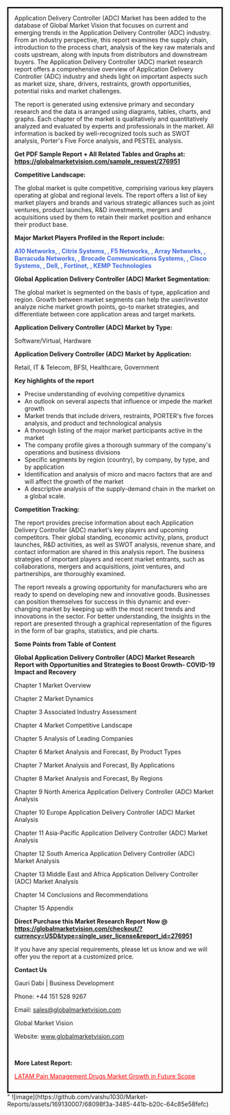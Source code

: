 <div style='border: 3px solid black; padding: 1em;

<strong>Application Delivery Controller (ADC) Report Overview:</strong>

An in-depth analysis of the Global <a style='color: #ff0000;' href='https://globalmarketvision.com/reports/global-application-delivery-controller-adc-market/276951'>Application Delivery Controller (ADC)</a> Market has been added to the database of Global Market Vision that focuses on current and emerging trends in the Application Delivery Controller (ADC) industry. From an industry perspective, this report examines the supply chain, introduction to the process chart, analysis of the key raw materials and costs upstream, along with inputs from distributors and downstream buyers. The Application Delivery Controller (ADC) market research report offers a comprehensive overview of Application Delivery Controller (ADC) industry and sheds light on important aspects such as market size, share, drivers, restraints, growth opportunities, potential risks and market challenges.

The report is generated using extensive primary and secondary research and the data is arranged using diagrams, tables, charts, and graphs. Each chapter of the market is qualitatively and quantitatively analyzed and evaluated by experts and professionals in the market. All information is backed by well-recognized tools such as SWOT analysis, Porter's Five Force analysis, and PESTEL analysis.

<strong>Get PDF Sample Report + All Related Tables and Graphs at</strong><strong>:</strong><strong> <a style='color: #ff0000;' href='https://globalmarketvision.com/sample_request/276951?utm_source=linkedinPulse&utm_medium=SN&utm_campaign=SN'><strong>https://globalmarketvision.com/sample_request/276951</strong></a></strong>

<strong>Competitive Landscape:</strong>

The global market is quite competitive, comprising various key players operating at global and regional levels. The report offers a list of key market players and brands and various strategic alliances such as joint ventures, product launches, R&amp;D investments, mergers and acquisitions used by them to retain their market position and enhance their product base.

<strong>Major Market Players Profiled in the Report include:</strong>

<strong style='color: #4169e1;'>A10 Networks, , Citrix Systems, , F5 Networks, , Array Networks, , Barracuda Networks, , Brocade Communications Systems, , Cisco Systems, , Dell, , Fortinet, , KEMP Technologies</strong>

<strong>Global Application Delivery Controller (ADC) Market Segmentation:</strong>

The global market is segmented on the basis of type, application and region. Growth between market segments can help the user/investor analyze niche market growth points, go-to market strategies, and differentiate between core application areas and target markets.

<strong>Application Delivery Controller (ADC) Market by Type</strong><strong>:</strong>

Software/Virtual, Hardware

<strong>Application Delivery Controller (ADC) Market by</strong><strong> Application:</strong>

Retail, IT & Telecom, BFSI, Healthcare, Government

<strong>Key highlights of the report</strong>
<ul>
  <li>Precise understanding of evolving competitive dynamics</li>
  <li>An outlook on several aspects that influence or impede the market growth</li>
  <li>Market trends that include drivers, restraints, PORTER's five forces analysis, and product and technological analysis</li>
  <li>A thorough listing of the major market participants active in the market</li>
  <li>The company profile gives a thorough summary of the company's operations and business divisions</li>
  <li>Specific segments by region (country), by company, by type, and by application</li>
  <li>Identification and analysis of micro and macro factors that are and will affect the growth of the market</li>
  <li>A descriptive analysis of the supply-demand chain in the market on a global scale.</li>
</ul>
<strong>Competition Tracking:</strong>

The report provides precise information about each Application Delivery Controller (ADC) market's key players and upcoming competitors. Their global standing, economic activity, plans, product launches, R&amp;D activities, as well as SWOT analysis, revenue share, and contact information are shared in this analysis report. The business strategies of important players and recent market entrants, such as collaborations, mergers and acquisitions, joint ventures, and partnerships, are thoroughly examined.

The report reveals a growing opportunity for manufacturers who are ready to spend on developing new and innovative goods. Businesses can position themselves for success in this dynamic and ever-changing market by keeping up with the most recent trends and innovations in the sector. For better understanding, the insights in the report are presented through a graphical representation of the figures in the form of bar graphs, statistics, and pie charts.

<strong>Some Points from Table of Content</strong>

<strong>Global Application Delivery Controller (ADC) Market Research Report with Opportunities and Strategies to Boost Growth- COVID-19 Impact and Recovery</strong>

Chapter 1 Market Overview

Chapter 2 Market Dynamics

Chapter 3 Associated Industry Assessment

Chapter 4 Market Competitive Landscape

Chapter 5 Analysis of Leading Companies

Chapter 6 Market Analysis and Forecast, By Product Types

Chapter 7 Market Analysis and Forecast, By Applications

Chapter 8 Market Analysis and Forecast, By Regions

Chapter 9 North America Application Delivery Controller (ADC) Market Analysis

Chapter 10 Europe Application Delivery Controller (ADC) Market Analysis

Chapter 11 Asia-Pacific Application Delivery Controller (ADC) Market Analysis

Chapter 12 South America Application Delivery Controller (ADC) Market Analysis

Chapter 13 Middle East and Africa Application Delivery Controller (ADC) Market Analysis

Chapter 14 Conclusions and Recommendations

Chapter 15 Appendix

<strong>Direct Purchase this Market Research Report Now @ <a style='color: #ff0000;' href='https://globalmarketvision.com/checkout/?currency=USD&type=single_user_license&report_id=276951?utm_source=linkedinPulse&utm_medium=SN&utm_campaign=SN'><strong>https://globalmarketvision.com/checkout/?currency=USD&type=single_user_license&report_id=276951</strong></a></strong>

If you have any special requirements, please let us know and we will offer you the report at a customized price.
<p id='ember58' class='ember-view reader-content-blocks__paragraph'><strong>Contact Us</strong></p>
<p id='ember59' class='ember-view reader-content-blocks__paragraph'>Gauri Dabi | Business Development</p>
<p id='ember60' class='ember-view reader-content-blocks__paragraph'>Phone: +44 151 528 9267</p>
Email: <a href='mailto:sales@globalmarketvision.com'>sales@globalmarketvision.com</a>

Global Market Vision

Website: <a href='http://www.globalmarketvision.com/'>www.globalmarketvision.com</a>

&nbsp;

<strong>More Latest Report:</strong>

<a style='color: #ff0000;' href='https://medium.com/@namratasonawane27/latam-pain-management-drugs-market-growth-in-future-scope-510be1767b54'>LATAM Pain Management Drugs Market Growth in Future Scope</a>

</div>"
![image](https://github.com/vaishu1030/Market-Reports/assets/169130007/68098f3a-3485-441b-b20c-64c85e58fefc)
